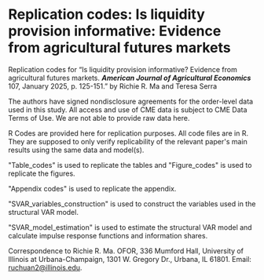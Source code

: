 # Replication codes: Is liquidity provision informative: Evidence from agricultural futures markets
Replication codes for “Is liquidity provision informative? Evidence from agricultural futures markets. **_American Journal of Agricultural Economics_** 107, January 2025, p. 125-151.” by Richie R. Ma and Teresa Serra		

The authors have signed nondisclosure agreements for the order-level data used in this study. All access and use of CME data is subject to CME Data Terms of Use. We are not able to provide raw data here.

R Codes are provided here for replication purposes. All code files are in R. They are supposed to only verify replicability of the relevant paper's main results using the same data and model(s).

"Table_codes" is used to replicate the tables and "Figure_codes" is used to replicate the figures.

"Appendix codes" is used to replicate the appendix.

"SVAR_variables_construction" is used to construct the variables used in the structural VAR model.

"SVAR_model_estimation" is used to estimate the structural VAR model and calculate impulse response functions and information shares.

Correspondence to Richie R. Ma. OFOR, 336 Mumford Hall, University of Illinois at Urbana-Champaign, 1301 W. Gregory Dr., Urbana, IL 61801. Email: ruchuan2@illinois.edu.
